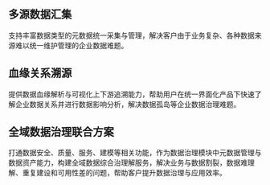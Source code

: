 ## 多源数据汇集
支持丰富数据类型的元数据统一采集与管理，解决客户由于业务复杂、各种数据来源难以统一维护管理的企业数据难题。
## 血缘关系溯源
提供数据血缘解析与可视化上下游追溯能力，帮助用户在统一界面化产品下快速了解企业数据关系并进行数据影响分析，解决数据孤岛等企业数据治理难题。
## 全域数据治理联合方案
打通数据安全、质量、服务、建模等相关功能，作为数据治理模块中元数据管理与数据资产能力，构建全域数据综合治理解服务，解决业务与数据割裂，数据难理解、重复建设和可用性差的问题，帮助客户提升数据治理与应用效率。

